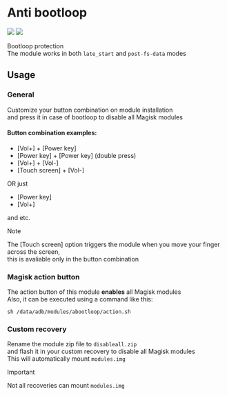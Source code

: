 # Anti bootloop
[![](https://img.shields.io/github/downloads/Magisk-Modules-Alt-Repo/abootloop/total?logo=GitHub)](https://github.com/Magisk-Modules-Alt-Repo/abootloop/releases)
[![](https://img.shields.io/github/license/Magisk-Modules-Alt-Repo/abootloop)](https://github.com/Magisk-Modules-Alt-Repo/abootloop/blob/main/LICENSE)

Bootloop protection\
The module works in both `late_start` and `post-fs-data` modes

## Usage
### General
Customize your button combination on module installation\
and press it in case of bootloop to disable all Magisk modules

#### Button combination examples:
- [Vol+] + [Power key]
- [Power key] + [Power key] (double press)
- [Vol+] + [Vol-]
- [Touch screen] + [Vol-]

OR just
- [Power key]
- [Vol+]

and etc.
> [!NOTE]
> The [Touch screen] option triggers the module when you move your finger across the screen,\
> this is avaliable only in the button combination

### Magisk action button
The action button of this module **enables** all Magisk modules\
Also, it can be executed using a command like this:
```shell
sh /data/adb/modules/abootloop/action.sh
```

### Custom recovery
Rename the module zip file to `disableall.zip`\
and flash it in your custom recovery to disable all Magisk modules\
This will automatically mount `modules.img`
> [!IMPORTANT]
> Not all recoveries can mount `modules.img`
